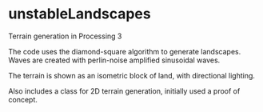 # unstableLandscapes
Terrain generation in Processing 3

The code uses the diamond-square algorithm to generate landscapes.
Waves are created with perlin-noise amplified sinusoidal waves.

The terrain is shown as an isometric block of land, with directional lighting.

Also includes a class for 2D terrain generation, initially used a proof of concept.
